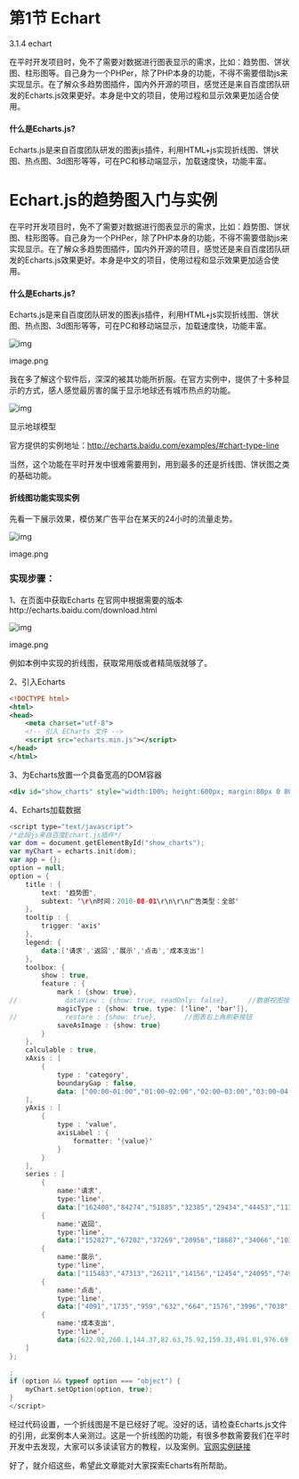 # 第1节 Echart

3.1.4 echart

在平时开发项目时，免不了需要对数据进行图表显示的需求，比如：趋势图、饼状图、柱形图等。自己身为一个PHPer，除了PHP本身的功能，不得不需要借助js来实现显示。在了解众多趋势图插件，国内外开源的项目，感觉还是来自百度团队研发的Echarts.js效果更好。本身是中文的项目，使用过程和显示效果更加适合使用。

#### 什么是Echarts.js?

Echarts.js是来自百度团队研发的图表js插件，利用HTML+js实现折线图、饼状图、热点图、3d图形等等，可在PC和移动端显示，加载速度快，功能丰富。

# Echart.js的趋势图入门与实例 

在平时开发项目时，免不了需要对数据进行图表显示的需求，比如：趋势图、饼状图、柱形图等。自己身为一个PHPer，除了PHP本身的功能，不得不需要借助js来实现显示。在了解众多趋势图插件，国内外开源的项目，感觉还是来自百度团队研发的Echarts.js效果更好。本身是中文的项目，使用过程和显示效果更加适合使用。

#### 什么是Echarts.js?

Echarts.js是来自百度团队研发的图表js插件，利用HTML+js实现折线图、饼状图、热点图、3d图形等等，可在PC和移动端显示，加载速度快，功能丰富。

![img](https:////upload-images.jianshu.io/upload_images/10987359-dcef0f72747972d8.png?imageMogr2/auto-orient/strip|imageView2/2/w/1029/format/webp)

image.png

我在多了解这个软件后，深深的被其功能所折服。在官方实例中，提供了十多种显示的方式，感人感觉最厉害的属于显示地球还有城市热点的功能。



![img](https:////upload-images.jianshu.io/upload_images/10987359-f044df914542489b.png?imageMogr2/auto-orient/strip|imageView2/2/w/1200/format/webp)

显示地球模型

官方提供的实例地址：http://echarts.baidu.com/examples/#chart-type-line

当然，这个功能在平时开发中很难需要用到，用到最多的还是折线图、饼状图之类的基础功能。

#### 折线图功能实现实例

先看一下展示效果，模仿某广告平台在某天的24小时的流量走势。



![img](https:////upload-images.jianshu.io/upload_images/10987359-69465f505d330256.png?imageMogr2/auto-orient/strip|imageView2/2/w/1104/format/webp)

image.png

### 实现步骤：

1、在页面中获取Echarts
 在官网中根据需要的版本http://echarts.baidu.com/download.html


![img](https:////upload-images.jianshu.io/upload_images/10987359-4f61854be371dadc.png?imageMogr2/auto-orient/strip|imageView2/2/w/871/format/webp)

image.png


 例如本例中实现的折线图，获取常用版或者精简版就够了。

2、引入Echarts

```xml
<!DOCTYPE html>
<html>
<head>
    <meta charset="utf-8">
    <!-- 引入 ECharts 文件 -->
    <script src="echarts.min.js"></script>
</head>
</html>
```

3、为Echarts放置一个具备宽高的DOM容器

```xml
<div id="show_charts" style="width:100%; height:600px; margin:80px 0 80px 0;"></div>
```

4、Echarts加载数据

```kotlin
<script type="text/javascript">
/*此段js来自百度Echart.js插件*/
var dom = document.getElementById("show_charts");
var myChart = echarts.init(dom);
var app = {};
option = null;
option = {
    title : {
        text: '趋势图',
        subtext: '\r\n时间：2018-08-01\r\n\r\n广告类型：全部'
    },
    tooltip : {
        trigger: 'axis'
    },
    legend: {
        data:['请求','返回','展示','点击','成本支出']
    },
    toolbox: {
        show : true,
        feature : {
            mark : {show: true},
//            dataView : {show: true, readOnly: false},     //数据视图按钮
            magicType : {show: true, type: ['line', 'bar']},
//            restore : {show: true},       //图表右上角刷新按钮
            saveAsImage : {show: true}
        }
    },
    calculable : true,
    xAxis : [
        {
            type : 'category',
            boundaryGap : false,
            data: ["00:00~01:00","01:00~02:00","02:00~03:00","03:00~04:00","04:00~05:00","05:00~06:00","06:00~07:00","07:00~08:00","08:00~09:00","09:00~10:00","10:00~11:00","11:00~12:00","12:00~13:00","13:00~14:00","14:00~15:00","15:00~16:00","16:00~17:00","17:00~18:00","18:00~19:00","19:00~20:00","20:00~21:00","21:00~22:00","22:00~23:00","23:00~00:00"] }
    ],
    yAxis : [
        {
            type : 'value',
            axisLabel : {
                formatter: '{value}'
            }
        }
    ],
    series : [
        {
            name:'请求',
            type:'line',
            data:["162408","84274","51885","32385","29434","44453","113740","228128","344679","462128","585712","661449","704045","698178","642736","621051","614459","604958","615722","606564","721321","700773","519813","297617"]        },
        {
            name:'返回',
            type:'line',
            data:["152827","67202","37269","20956","18687","34066","103310","214873","327262","426414","524510","572305","600487","596252","544651","520815","509897","500239","501439","491926","577558","552850","401406","219789"]        },
        {
            name:'展示',
            type:'line',
            data:["115483","47313","26211","14156","12454","24095","74951","157273","237750","305293","373653","403249","423604","409693","367890","349129","343804","333511","333344","327859","391295","371397","265205","143960"]        },
        {
            name:'点击',
            type:'line',
            data:["4091","1735","959","632","664","1576","3996","7038","13033","14639","16757","17034","18368","17084","14718","14087","13928","13212","13042","13501","16424","15824","11331","6073"]        },
        {
            name:'成本支出',
            type:'line',
            data:[622.02,260.1,144.37,82.63,75.92,159.33,491.01,976.69,1494.82,1859.92,2215.17,2379.43,2569.69,2477.18,2220.92,2134.79,2094.97,2039.94,2021,2000.8,2325.55,2222.01,1590.13,859.93]        }
    ]
};
                    
;
if (option && typeof option === "object") {
    myChart.setOption(option, true);
}
</script>
```

经过代码设置，一个折线图是不是已经好了呢。没好的话，请检查Echarts.js文件的引用，此案例本人亲测过。这是一个折线图的功能，有很多参数需要我们在平时开发中去发现，大家可以多读读官方的教程，以及案例。[官网实例链接](http://echarts.baidu.com/examples/#chart-type-line)

好了，就介绍这些，希望此文章能对大家探索Echarts有所帮助。